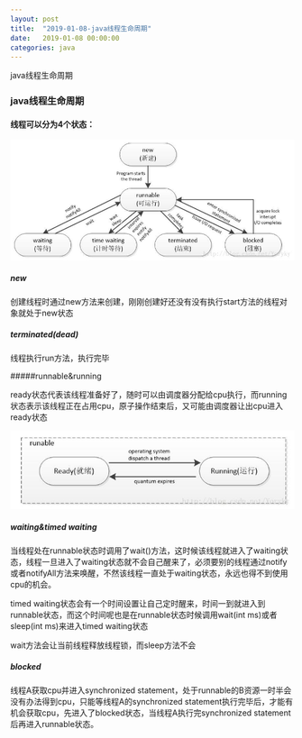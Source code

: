 ```yaml
---
layout: post
title:  "2019-01-08-java线程生命周期"
date:   2019-01-08 00:00:00
categories: java
---
```


java线程生命周期

<!--more-->

### java线程生命周期

#### 线程可以分为4个状态：

![1](/img/2019-01-08-thread/1.jpg)

##### new

创建线程时通过new方法来创建，刚刚创建好还没有没有执行start方法的线程对象就处于new状态

##### terminated(dead)

线程执行run方法，执行完毕

#####runnable&running

ready状态代表该线程准备好了，随时可以由调度器分配给cpu执行，而running状态表示该线程正在占用cpu，原子操作结束后，又可能由调度器让出cpu进入ready状态

![2](/img/2019-01-08-thread/2.jpg)

##### waiting&timed waiting

当线程处在runnable状态时调用了wait()方法，这时候该线程就进入了waiting状态，线程一旦进入了waiting状态就不会自己醒来了，必须要别的线程通过notify或者notifyAll方法来唤醒，不然该线程一直处于waiting状态，永远也得不到使用cpu的机会。

timed waiting状态会有一个时间设置让自己定时醒来，时间一到就进入到runnable状态，而这个时间呢也是在runnable状态时候调用wait(int ms)或者sleep(int ms)来进入timed waiting状态

wait方法会让当前线程释放线程锁，而sleep方法不会

##### blocked
线程A获取cpu并进入synchronized statement，处于runnable的B资源一时半会没有办法得到cpu，只能等线程A的synchronized statement执行完毕后，才能有机会获取cpu，先进入了blocked状态，当线程A执行完synchronized statement后再进入runnable状态。


